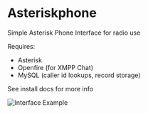 Asteriskphone
=============

Simple Asterisk Phone Interface for radio use

Requires:
* Asterisk
* Openfire (for XMPP Chat)
* MySQL (caller id lookups, record storage)

See install docs for more info

![Interface Example](http://www.thevoiceasia.com/phone.png)

